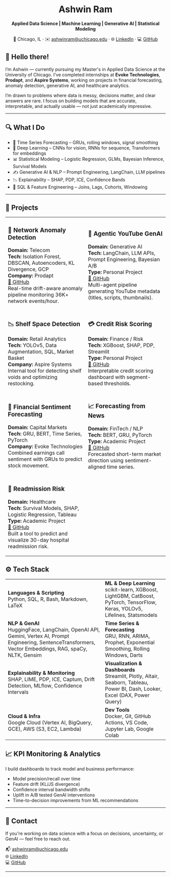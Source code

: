 <h1 align="center">Ashwin Ram</h1>
<p align="center">
  <strong>Applied Data Science | Machine Learning | Generative AI | Statistical Modeling</strong>
</p>

<p align="center">
  📍 Chicago, IL · ✉️ <a href="mailto:ashwinram@uchicago.edu">ashwinram@uchicago.edu</a> · 
  🌐 <a href="https://www.linkedin.com/in/ashwinramv/">LinkedIn</a> · 
  💻 <a href="https://github.com/ashhhwin">GitHub</a>
</p>


## 👋 Hello there!

I’m Ashwin — currently pursuing my Master's in Applied Data Science at the University of Chicago. I've completed internships at **Evoke Technologies**, **Prodapt**, and **Aspire Systems**, working on projects in financial forecasting, anomaly detection, generative AI, and healthcare analytics.

I’m drawn to problems where data is messy, decisions matter, and clear answers are rare. I focus on building models that are accurate, interpretable, and actually usable — not just academically impressive.

---

## 🔍 What I Do

- 🧠 Time Series Forecasting – GRUs, rolling windows, signal smoothing  
- 🧮 Deep Learning – CNNs for vision, RNNs for sequence, Transformers for embeddings  
- 📊 Statistical Modeling – Logistic Regression, GLMs, Bayesian Inference, Survival Models  
- ✍️ Generative AI & NLP – Prompt Engineering, LangChain, LLM pipelines  
- 📉 Explainability – SHAP, PDP, ICE, Confidence Bands  
- 🧾 SQL & Feature Engineering – Joins, Lags, Cohorts, Windowing

---

## 🧪 Projects

<table>
<tr>
  <td width="50%">

  ### 🔎 Network Anomaly Detection  
  **Domain:** Telecom  
  **Tech:** Isolation Forest, DBSCAN, Autoencoders, KL Divergence, GCP  
  **Company:** Prodapt  
  <a href="https://github.com/ashhhwin/telecom-anomaly-detection">🔗 GitHub</a>  
  Real-time drift-aware anomaly pipeline monitoring 36K+ network events/hour.

  </td>
  
  <td width="50%">

  ### 🤖 Agentic YouTube GenAI  
  **Domain:** Generative AI  
  **Tech:** LangChain, LLM APIs, Prompt Engineering, Bayesian A/B  
  **Type:** Personal Project  
  <a href="https://github.com/ashhhwin/youtube-genai-agents">🔗 GitHub</a>  
  Multi-agent pipeline generating YouTube metadata (titles, scripts, thumbnails).

  </td>
</tr>

<tr>
  <td width="50%">

  ### 📉 Shelf Space Detection  
  **Domain:** Retail Analytics  
  **Tech:** YOLOv5, Data Augmentation, SQL, Market Basket  
  **Company:** Aspire Systems  
  Internal tool for detecting shelf voids and optimizing restocking.

  </td>

  <td width="50%">

  ### 💳 Credit Risk Scoring  
  **Domain:** Finance / Risk  
  **Tech:** XGBoost, SHAP, PDP, Streamlit  
  **Type:** Personal Project  
  <a href="https://github.com/ashhhwin/credit-risk-shap-xgboost">🔗 GitHub</a>  
  Interpretable credit scoring dashboard with segment-based thresholds.

  </td>
</tr>

<tr>
  <td width="50%">

  ### 🧠 Financial Sentiment Forecasting  
  **Domain:** Capital Markets  
  **Tech:** GRU, BERT, Time Series, PyTorch  
  **Company:** Evoke Technologies  
  Combined earnings call sentiment with GRUs to predict stock movement.

  </td>

  <td width="50%">

  ### 📈 Forecasting from News  
  **Domain:** FinTech / NLP  
  **Tech:** BERT, GRU, PyTorch  
  **Type:** Academic Project  
  <a href="https://github.com/ashhhwin/sentiment-financial-forecasting">🔗 GitHub</a>  
  Forecasted short-term market direction using sentiment-aligned time series.

  </td>
</tr>

<tr>
  <td width="50%">

  ### 🏥 Readmission Risk  
  **Domain:** Healthcare  
  **Tech:** Survival Models, SHAP, Logistic Regression, Tableau  
  **Type:** Academic Project  
  <a href="https://github.com/ashhhwin/hospital-readmission-risk">🔗 GitHub</a>  
  Built a tool to predict and visualize 30-day hospital readmission risk.

  </td>

  <td width="50%">

  <!-- Placeholder for future project or empty -->
  </td>
</tr>
</table>

<h2>⚙️ Tech Stack</h2>

<table>
<tr>
  <td><b>Languages & Scripting</b><br>Python, SQL, R, Bash, Markdown, LaTeX</td>
  <td><b>ML & Deep Learning</b><br>scikit-learn, XGBoost, LightGBM, CatBoost, PyTorch, TensorFlow, Keras, YOLOv5, Lifelines, Statsmodels</td>
</tr>

<tr>
  <td><b>NLP & GenAI</b><br>HuggingFace, LangChain, OpenAI API, Gemini, Vertex AI, Prompt Engineering, SentenceTransformers, Vector Embeddings, RAG, spaCy, NLTK, Gensim</td>
  <td><b>Time Series & Forecasting</b><br>GRU, RNN, ARIMA, Prophet, Exponential Smoothing, Rolling Windows, Darts</td>
</tr>

<tr>
  <td><b>Explainability & Monitoring</b><br>SHAP, LIME, PDP, ICE, Captum, Drift Detection, MLflow, Confidence Intervals</td>
  <td><b>Visualization & Dashboards</b><br>Streamlit, Plotly, Altair, Seaborn, Tableau, Power BI, Dash, Looker, Excel (DAX, Power Query)</td>
</tr>

<tr>
  <td><b>Cloud & Infra</b><br>Google Cloud (Vertex AI, BigQuery, GCE), AWS (S3, EC2, Lambda)</td>
  <td><b>Dev Tools</b><br>Docker, Git, GitHub Actions, VS Code, Jupyter Lab, Google Colab</td>
</tr>
</table>

## 📈 KPI Monitoring & Analytics

I build dashboards to track model and business performance:
- Model precision/recall over time  
- Feature drift (KL/JS divergence)  
- Confidence interval bandwidth shifts  
- Uplift in A/B tested GenAI interventions  
- Time-to-decision improvements from ML recommendations

---

## 🤝 Contact

If you're working on data science with a focus on decisions, uncertainty, or GenAI — feel free to reach out.

📬 ashwinram@uchicago.edu  
🌐 [LinkedIn](https://www.linkedin.com/in/ashwinramv/)  
💻 [GitHub](https://github.com/ashhhwin)

---
